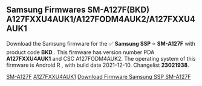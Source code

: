 <h2>Samsung Firmwares SM-A127F(BKD) A127FXXU4AUK1/A127FODM4AUK2/A127FXXU4AUK1</h2>
Download the Samsung firmware for the ✅ <strong>Samsung SSP </strong> ⭐ <strong>SM-A127F</strong> with product code <strong>BKD</strong> . This firmware has version number PDA <strong>A127FXXU4AUK1</strong> and CSC A127FODM4AUK2. The operating system of this firmware is Android R , with build date 2021-12-10. Changelist <strong>23021938</strong>.


[SM-A127F](https://samfirm.shop/samsung/model/SM-A127F)
[A127FXXU4AUK1](https://samfirm.shop/samsung/pda/A127FXXU4AUK1)
[Download Firmware Samsung SSP SM-A127F](https://samfirm.shop/samsung/firmware/481566)
